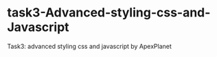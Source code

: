 # task3-Advanced-styling-css-and-Javascript
Task3: advanced styling  css and javascript by ApexPlanet
